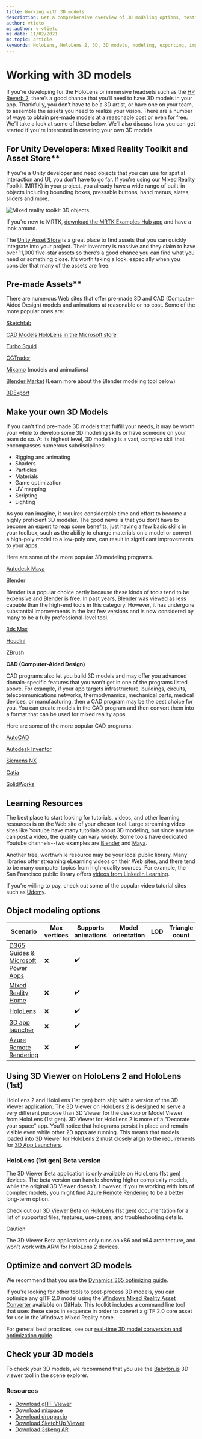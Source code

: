 ```yaml
---
title: Working with 3D models
description: Get a comprehensive overview of 3D modeling options, testing applications, and usage scenarios for HoloLens (1st gen), HoloLens 2, and immersive headsets.
author: vtieto
ms.author: v-vtieto
ms.date: 11/02/2021
ms.topic: article
keywords: HoloLens, HoloLens 2, 3D, 3D models, modeling, exporting, importing, assets mixed reality headset, windows mixed reality headset, virtual reality headset
---
```


# Working with 3D models

If you’re developing for the HoloLens or immersive headsets such as the [HP Reverb 2](https://www.hp.com/vr/reverb-g2-vr-headset.html), there’s a good chance that you’ll need to have 3D models in your app. Thankfully, you don’t have to be a 3D artist, or have one on your team, to assemble the assets you need to realize your vision. There are a number of ways to obtain pre-made models at a reasonable cost or even for free. We’ll take a look at some of these below. We’ll also discuss how you can get started if you're interested in creating your own 3D models.

## For Unity Developers: Mixed Reality Toolkit and Asset Store**

If you’re a Unity developer and need objects that you can use for spatial interaction and UI, you don’t have to go far. If you're using our Mixed Reality Toolkit (MRTK) in your project, you already have a wide range of built-in objects including bounding boxes, pressable buttons, hand menus, slates, sliders and more.

![Mixed reality toolkit 3D objects](images/mrtk-ui-objects.png)

If you’re new to MRTK, [download the MRTK Examples Hub app](/p/mrtk-examples-hub/9mv8c39l2sj4?activetab=pivot:overviewtab) and have a look around.

The [Unity Asset Store](https://assetstore.unity.com/3d) is a great place to find assets that you can quickly integrate into your project. Their inventory is massive and they claim to have over 11,000 five-star assets so there’s a good chance you can find what you need or something close. It’s worth taking a look, especially when you consider that many of the assets are free.

## Pre-made Assets**

There are numerous Web sites that offer pre-made 3D and CAD (Computer-Aided Design) models and animations at reasonable or no cost. Some of the more popular ones are:

[Sketchfab](https://sketchfab.com/tags/hololens)

[CAD Models HoloLens in the Microsoft store](https://www.microsoft.com/en-us/p/cad-models-hololens/9pb4ddf8fxzs?activetab=pivot:overviewtab)

[Turbo Squid](https://www.turbosquid.com/Search/3D-Models/hololens)

[CGTrader](https://www.cgtrader.com/3d-models/hololens)

[Mixamo](https://www.mixamo.com/#/) (models and animations)

[Blender Market](https://www.blendermarket.com/) (Learn more about the Blender modeling tool below)

[3DExport](https://3dexport.com/)

## Make your own 3D Models

If you can't find pre-made 3D models that fulfill your needs, it may be worth your while to develop some 3D modeling skills or have someone on your team do so. At its highest level, 3D modeling is a vast, complex skill that encompasses numerous subdisciplines:

- Rigging and animating
- Shaders
- Particles
- Materials
- Game optimization
- UV mapping
- Scripting
- Lighting

As you can imagine, it requires considerable time and effort to become a highly proficient 3D modeler. The good news is that you don’t have to become an expert to reap some benefits; just having a few basic skills in your toolbox, such as the ability to change materials on a model or convert a high-poly model to a low-poly one, can result in significant improvements to your apps.

Here are some of the more popular 3D modeling programs.

[Autodesk Maya](https://www.autodesk.com/products/maya/overview?term=1-YEAR&tab=subscription)

[Blender](https://www.blender.org/)

Blender is a popular choice partly because these kinds of tools tend to be expensive and Blender is free. In past years, Blender was viewed as less capable than the high-end tools in this category. However, it has undergone substantial improvements in the last few versions and is now considered by many to be a fully professional-level tool.

[3ds Max](https://www.autodesk.com/products/3ds-max/overview?term=1-YEAR&tab=subscription)

[Houdini](https://www.sidefx.com/)

[ZBrush](http://pixologic.com/features/about-zbrush.php)

**CAD (Computer-Aided Design)**

CAD programs also let you build 3D models and may offer you advanced domain-specific features that you won’t get in one of the programs listed above. For example, if your app targets infrastructure, buildings, circuits, telecommunications networks, thermodynamics, mechanical parts, medical devices, or manufacturing, then a CAD program may be the best choice for you. You can create models in the CAD program and then convert them into a format that can be used for mixed reality apps.

Here are some of the more popular CAD programs. 

[AutoCAD](https://www.autodesk.com/products/autocad/overview?term=1-YEAR&tab=subscription)

[Autodesk Inventor](https://www.autodesk.com/products/inventor/overview?term=1-YEAR&tab=subscription)

[Siemens NX](https://www.plm.automation.siemens.com/global/en/products/nx/)

[Catia](https://www.3ds.com/products-services/catia/?wockw=card_content_cta_1_url%3A%22https%3A%2F%2Fblogs.3ds.com%2Fcatia%2F%22)

[SolidWorks](https://my.solidworks.com/try-solidworks?mktid=13825&utm_campaign=202007_nam_sw_BINGSWOPT_en_XOP2062_rise_brand_nam_us_exact&utm_medium=cpc&utm_source=bing&utm_content=search&utm_term=1970a52062131481b383c4a1cb107268&gclid=1970a52062131481b383c4a1cb107268&gclsrc=3p.ds&msclkid=1970a52062131481b383c4a1cb107268)

## Learning Resources

The best place to start looking for tutorials, videos, and other  learning resources is on the Web site of your chosen tool. Large streaming video sites like Youtube have many tutorials about 3D modeling, but since anyone can post a video, the quality can vary widely. Some tools have dedicated Youtube channels--two examples are [Blender](https://www.youtube.com/user/BlenderFoundation) and [Maya](https://www.youtube.com/c/MayaHowTos).

Another free, worthwhile resource may be your local public library. Many libraries offer streaming eLearning videos on their Web sites, and there tend to be many computer topics from high-quality sources. For example, the San Francisco public library offers [videos from LinkedIn Learning](https://www.linkedin.com/learning-login/go/sfpl).

If you’re willing to pay, check out some of the popular video tutorial sites such as [Udemy](https://www.udemy.com).

## Object modeling options

| Scenario | Max vertices | Supports animations | Model orientation | LOD | Triangle count | Node/submesh limits | Screen coverage |
|---|---|---|---|---|---|---|---|
| [D365 Guides & Microsoft Power Apps](/dynamics365/mixed-reality/import-tool/optimize-models) | ❌ | ✔️ |  |  |  |  |  |
| [Mixed Reality Home](../distribute/creating-3d-models-for-use-in-the-windows-mixed-reality-home.md) | ❌ | ✔️ |  |  |  |  |  |
| [HoloLens](#using-3d-viewer-on-hololens-2-and-hololens-1st) | ❌ | ✔️ |  |  |  |  |  |
| [3D app launcher](../distribute/implementing-3d-app-launchers.md) | ❌ | ✔️ |  |  |  |  |  |
| [Azure Remote Rendering](/azure/remote-rendering/) | ❌ | ✔️ |  |  |  |  |  |

## Using 3D Viewer on HoloLens 2 and HoloLens (1st)

HoloLens 2 and HoloLens (1st gen) both ship with a version of the 3D Viewer application. The 3D Viewer on HoloLens 2 is designed to serve a very different purpose than 3D Viewer for the desktop or Model Viewer from HoloLens (1st gen). 3D Viewer for HoloLens 2 is more of a "Decorate your space" app. You'll notice that holograms persist in place and remain visible even while other 2D apps are running. This means that models loaded into 3D Viewer for HoloLens 2 must closely align to the requirements for [3D App Launchers](../distribute/implementing-3d-app-launchers.md).

### HoloLens (1st gen) Beta version 

The 3D Viewer Beta application is only available on HoloLens (1st gen) devices. The beta version can handle showing higher complexity models, while the original 3D Viewer doesn't. However, if you're working with lots of complex models, you might find [Azure Remote Rendering](/azure/remote-rendering/) to be a better long-term option. 

Check out our [3D Viewer Beta on HoloLens (1st gen)](/hololens/holographic-3d-viewer-beta) documentation for a list of supported files, features, use-cases, and troubleshooting details.

> [!CAUTION]
> The 3D Viewer Beta applications only runs on x86 and x64 architecture, and won't work with ARM for HoloLens 2 devices.

## Optimize and convert 3D models

We recommend that you use the [Dynamics 365 optimizing guide](/dynamics365/mixed-reality/import-tool/optimize-models).

If you're looking for other tools to post-process 3D models, you can optimize any glTF 2.0 model using the [Windows Mixed Reality Asset Converter](https://github.com/microsoft/glTF-Toolkit) available on GitHub. This toolkit includes a command line tool that uses these steps in sequence in order to convert a glTF 2.0 core asset for use in the Windows Mixed Reality home.

For general best practices, see our [real-time 3D model conversion and optimization guide](/dynamics365/mixed-reality/import-tool/best-practices).

## Check your 3D models

To check your 3D models, we recommend that you use the [Babylon.js](https://www.babylonjs.com) 3D viewer tool in the scene explorer.

### Resources

* [Download glTF Viewer](https://www.microsoft.com/p/gltf-viewer/9mwmgknx8fkh)
* [Download mixpace](https://www.microsoft.com/p/mixpace/9ph50tf4jvlv)
* [Download droppar.io](https://www.microsoft.com/p/droppario/9nf4hq5gr82d)
* [Download SketchUp Viewer](https://www.microsoft.com/p/sketchup-viewer/9ngf868jkvm3)
* [Download 3skeng AR](https://www.microsoft.com/p/3skeng-ar/9mvmq3dz3p71)